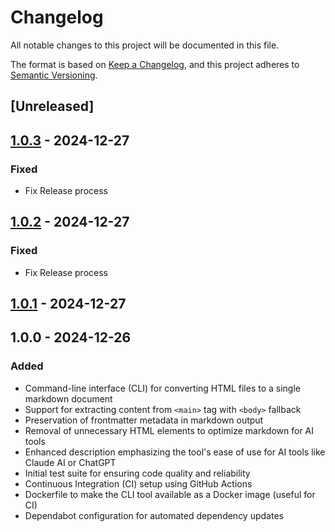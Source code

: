 # Changelog

All notable changes to this project will be documented in this file.

The format is based on [Keep a Changelog](https://keepachangelog.com/en/1.1.0/),
and this project adheres to [Semantic Versioning](https://semver.org/spec/v2.0.0.html).

## [Unreleased]

## [1.0.3] - 2024-12-27

### Fixed

- Fix Release process

## [1.0.2] - 2024-12-27

### Fixed

- Fix Release process

## [1.0.1] - 2024-12-27

## 1.0.0 - 2024-12-26

### Added

- Command-line interface (CLI) for converting HTML files to a single markdown document
- Support for extracting content from `<main>` tag with `<body>` fallback
- Preservation of frontmatter metadata in markdown output
- Removal of unnecessary HTML elements to optimize markdown for AI tools
- Enhanced description emphasizing the tool's ease of use for AI tools like Claude AI or ChatGPT
- Initial test suite for ensuring code quality and reliability
- Continuous Integration (CI) setup using GitHub Actions
- Dockerfile to make the CLI tool available as a Docker image (useful for CI)
- Dependabot configuration for automated dependency updates

[1.0.1]: https://github.com/tmaier/site-to-md/compare/v1.0.0...v1.0.1
[1.0.2]: https://github.com/tmaier/site-to-md/compare/v1.0.1...v1.0.2

[1.0.3]: https://github.com/tmaier/site-to-md/compare/v1.0.2...v1.0.3
